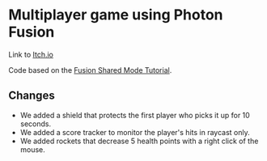# Multiplayer game using Photon Fusion
Link to [Itch.io](https://gamedevcourseorelandmaor.itch.io/week9-task)

Code based on the [Fusion Shared Mode Tutorial](https://doc.photonengine.com/fusion/current/tutorials/shared-mode-basics/overview).

## Changes

- We added a shield that protects the first player who picks it up for 10 seconds.
- We added a score tracker to monitor the player's hits in raycast only.
- We added rockets that decrease 5 health points with a right click of the mouse.

